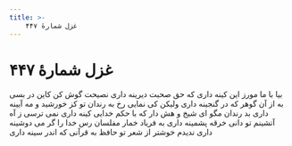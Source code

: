 ```yaml
---
title: >-
    غزل شمارهٔ ۴۴۷
---
```

# غزل شمارهٔ ۴۴۷

بیا با ما مورز این کینه داری
که حق صحبت دیرینه داری
نصیحت گوش کن کاین در بسی به
از آن گوهر که در گنجینه داری
ولیکن کی نمایی رخ به رندان
تو کز خورشید و مه آیینه داری
بد رندان مگو ای شیخ و هش دار
که با حکم خدایی کینه داری
نمی ترسی ز آه آتشینم
تو دانی خرقه پشمینه داری
به فریاد خمار مفلسان رس
خدا را گر می دوشینه داری
ندیدم خوشتر از شعر تو حافظ
به قرآنی که اندر سینه داری

